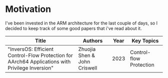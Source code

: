 # Motivation
I've been invested in the ARM architecture for the last couple of days, so I decided to keep track of some good papers that i've read about it.

| Title | Authors | Year | Key Topics |
|-------|---------|------|------------|
| "InversOS: Efficient Control-Flow Protection for AArch64 Applications with Privilege Inversion" | Zhuojia Shen & John Criswell | 2023 | Control-flow Protection |
